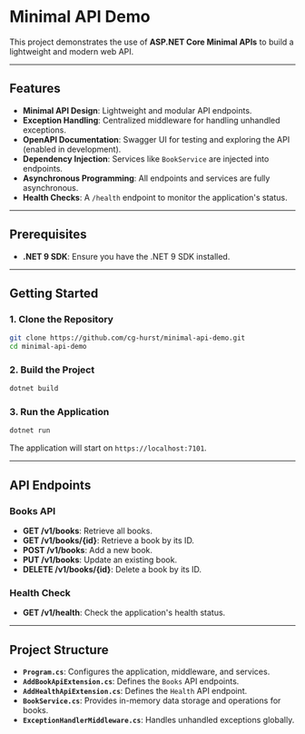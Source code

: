 # Minimal API Demo

This project demonstrates the use of **ASP.NET Core Minimal APIs** to build a lightweight and modern web API.

---

## Features

- **Minimal API Design**: Lightweight and modular API endpoints.
- **Exception Handling**: Centralized middleware for handling unhandled exceptions.
- **OpenAPI Documentation**: Swagger UI for testing and exploring the API (enabled in development).
- **Dependency Injection**: Services like `BookService` are injected into endpoints.
- **Asynchronous Programming**: All endpoints and services are fully asynchronous.
- **Health Checks**: A `/health` endpoint to monitor the application's status.

---

## Prerequisites

- **.NET 9 SDK**: Ensure you have the .NET 9 SDK installed.

---

## Getting Started

### 1. Clone the Repository
```bash
git clone https://github.com/cg-hurst/minimal-api-demo.git
cd minimal-api-demo
```

### 2. Build the Project
```bash
dotnet build
```

### 3. Run the Application
```bash
dotnet run
```

The application will start on `https://localhost:7101`.

---

## API Endpoints

### **Books API**
- **GET /v1/books**: Retrieve all books.
- **GET /v1/books/{id}**: Retrieve a book by its ID.
- **POST /v1/books**: Add a new book.
- **PUT /v1/books**: Update an existing book.
- **DELETE /v1/books/{id}**: Delete a book by its ID.

### **Health Check**
- **GET /v1/health**: Check the application's health status.

---

## Project Structure

- **`Program.cs`**: Configures the application, middleware, and services.
- **`AddBookApiExtension.cs`**: Defines the `Books` API endpoints.
- **`AddHealthApiExtension.cs`**: Defines the `Health` API endpoint.
- **`BookService.cs`**: Provides in-memory data storage and operations for books.
- **`ExceptionHandlerMiddleware.cs`**: Handles unhandled exceptions globally.
